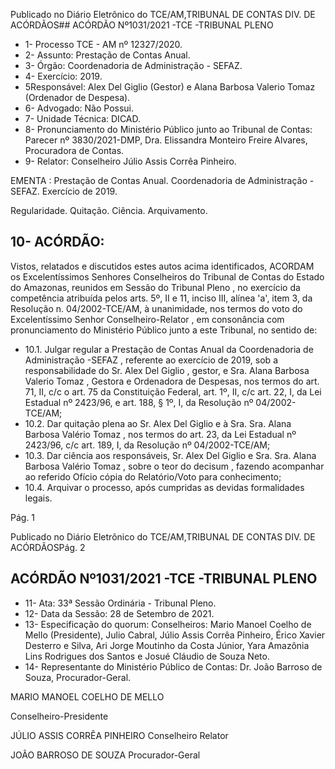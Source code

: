 Publicado  no  Diário  Eletrônico do TCE/AM,TRIBUNAL DE CONTAS DIV. DE ACÓRDÃOS## ACÓRDÃO Nº1031/2021 -TCE -TRIBUNAL PLENO

- 1- Processo TCE - AM nº 12327/2020.
- 2- Assunto: Prestação de Contas Anual.
- 3- Órgão: Coordenadoria de Administração - SEFAZ.
- 4- Exercício: 2019.
- 5Responsável: Alex Del Giglio (Gestor) e Alana Barbosa Valerio Tomaz (Ordenador de Despesa).
- 6- Advogado: Não Possui.
- 7- Unidade Técnica: DICAD.
- 8- Pronunciamento  do  Ministério  Público  junto  ao  Tribunal  de  Contas: Parecer  nº 3830/2021-DMP, Dra. Elissandra Monteiro Freire Alvares, Procuradora de Contas.
- 9- Relator: Conselheiro Júlio Assis Corrêa Pinheiro.

EMENTA : Prestação de Contas Anual. Coordenadoria de Administração - SEFAZ. Exercício de 2019.

Regularidade. Quitação. Ciência. Arquivamento.

## 10-  ACÓRDÃO:

Vistos, relatados e discutidos estes autos acima identificados, ACORDAM os Excelentíssimos Senhores Conselheiros do Tribunal de Contas do Estado do Amazonas, reunidos em Sessão do Tribunal Pleno , no exercício da competência atribuída pelos arts. 5º, II e 11, inciso III, alínea 'a', item 3, da Resolução n. 04/2002-TCE/AM, à unanimidade, nos termos do voto do Excelentíssimo Senhor Conselheiro-Relator , em consonância com pronunciamento do Ministério Público junto a este Tribunal, no sentido de:

- 10.1.  Julgar  regular a  Prestação  de  Contas  Anual  da Coordenadoria  de Administração -SEFAZ , referente ao exercício de 2019, sob a responsabilidade  do  Sr. Alex Del Giglio ,  gestor,  e  Sra. Alana Barbosa Valerio Tomaz , Gestora e Ordenadora de Despesas, nos termos do art. 71, II, c/c o art. 75 da Constituição Federal, art. 1º, II, c/c art. 22, I, da Lei Estadual nº 2423/96, e art. 188, § 1º, I, da Resolução nº 04/2002-TCE/AM;
- 10.2. Dar quitação plena ao Sr. Alex Del Giglio e à Sra. Sra. Alana Barbosa Valério Tomaz , nos termos do art. 23, da Lei Estadual nº 2423/96, c/c art. 189, I, da Resolução nº 04/2002-TCE/AM;
- 10.3. Dar  ciência aos  responsáveis, Sr. Alex  Del  Giglio e Sra. Sra.  Alana Barbosa Valério Tomaz , sobre o teor do decisum ,  fazendo acompanhar ao referido Ofício cópia do Relatório/Voto para conhecimento;
- 10.4. Arquivar o processo, após cumpridas as devidas formalidades legais.

Pág. 1

Publicado  no  Diário  Eletrônico do TCE/AM,TRIBUNAL DE CONTAS DIV. DE ACÓRDÃOSPág. 2

## ACÓRDÃO Nº1031/2021 -TCE -TRIBUNAL PLENO

- 11-  Ata: 33ª Sessão Ordinária - Tribunal Pleno.
- 12-  Data da Sessão: 28 de Setembro de 2021.
- 13-  Especificação do quorum: Conselheiros: Mario Manoel Coelho de Mello (Presidente), Julio Cabral, Júlio Assis Corrêa Pinheiro, Érico Xavier Desterro e Silva, Ari  Jorge  Moutinho  da  Costa  Júnior,  Yara  Amazônia  Lins  Rodrigues  dos  Santos  e Josué Cláudio de Souza Neto.
- 14-  Representante  do  Ministério  Público  de  Contas: Dr. João  Barroso  de  Souza, Procurador-Geral.

MARIO MANOEL COELHO DE MELLO

Conselheiro-Presidente

JÚLIO ASSIS CORRÊA PINHEIRO Conselheiro Relator

JOÃO BARROSO DE SOUZA Procurador-Geral